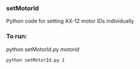 ### setMotorId

Python code for setting AX-12 motor IDs individually

### To run:
python setMotorId.py *motorid*
```
python setMotorId.py 1
```

